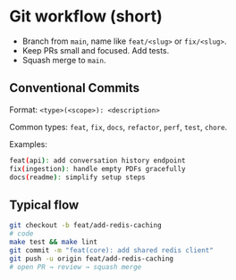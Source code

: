 # Git workflow (short)

- Branch from `main`, name like `feat/<slug>` or `fix/<slug>`.
- Keep PRs small and focused. Add tests.
- Squash merge to `main`.

## Conventional Commits

Format: `<type>(<scope>): <description>`

Common types: `feat`, `fix`, `docs`, `refactor`, `perf`, `test`, `chore`.

Examples:

```bash
feat(api): add conversation history endpoint
fix(ingestion): handle empty PDFs gracefully
docs(readme): simplify setup steps
```

## Typical flow

```bash
git checkout -b feat/add-redis-caching
# code
make test && make lint
git commit -m "feat(core): add shared redis client"
git push -u origin feat/add-redis-caching
# open PR → review → squash merge
```
